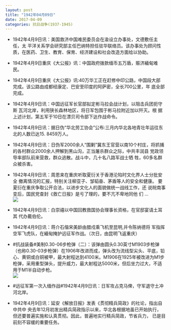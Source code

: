 ```yaml
---
layout: post
title: "1942年04月09日"
date: 2017-04-09
categories: 抗日战争(1937-1945)
---
```


<meta name="referrer" content="no-referrer" />

- 1942年4月9日讯：美国救济中国难民委员会在渝设立办事处，文德敷任主任，太 平洋关系学会研究部主任巴纳特担任驻华联络员。该办事处为顾问性 质，在医药、卫生、教育、保育、经济建设和社会改造方面给以协助。 

- 1942年4月9日重庆《大公报》讯：中国政府拨款缅币五万盾，赈济緬甸难民。 

- 1942年4月9日重庆《大公报》讯:40万华工正在赶修中印公路，中国段大部 完成。该公路由成都经康定、巴安至印度的阿萨密，全长700公里，年 底全部完成。 

- 1942年4月9日讯：中国远征军长官部拟定彬马拉会战计划，以阻击兵团扼守斯 瓦河北岸，利用狭长森林地区，将日军包围于彬马拉附近加以歼灭。根 据上述计划，第五军于10日在漂贝司令部下达作战命令。 

- 1942年4月9日讯：据日伪“华北劳工协会”公布:三月内华北各地青壮年运往东 北的人数已达15. 8459万人。 

- 1942年4月9日讯：日伪军2000余人“围剿”冀东王官营以南10个村庄，将抓捕 的各村群众2000余人押解到黑山沟，正当屠杀群众之际，中共丰润县 党政领导率部队前来营救，群众逃散。战斗中，几十名八路军战士牺 牲，60多名群众被杀害。 

- 1942年4月9日讯：周恩来在重庆听取夏衍关于香港沦陷时文化界人士分批安全 撤离情况的汇报，特别关注柳亚子、邹韬奋、茅盾等人的安全和健康。 要夏衍在重庆争取公开合法，以进步文化人的面貌做统一战线工作，还 说皖南事变后，国民党查封《救亡日报》是亏了理的，要不亢不卑地同他 们 ... <br/><img src="https://wx3.sinaimg.cn/large/aca367d8ly1fegcb7uef3j20c80bxwem.jpg" />

- 1942年4月9日讯：白崇禧以中国回教救国协会理事长资格，在官邸宴请土耳其 代办戴伯伦。 

- 1942年4月9日讯：蒋介石偕宋美龄由腊戍乘飞机至昆明,并令陈纳德将 军指挥空军飞虎队，在緬甸掩护远征军作战。（次日，由昆明飞返重庆） 

- #抗战装备#美制0.30-06步枪弹（二）：该弹由圆头0.30英寸M1903步枪弹（也称0.30-03步枪弹）在1906年改进而成，弹头改为流线型尖头、平底，铅心、黄铜或白铜被甲，最大射程达到4100米。M1906在1925年被改进为M1步枪弹，采用重型弹头，提升威力，最大射程达5000米，但后坐力过大，不适用于M1半自动步枪。 <br/><img src="https://wx2.sinaimg.cn/large/aca367d8ly1feg744k9hwj20fv0xzdml.jpg" />

- #远征军第一次入缅作战#1942年4月9日讯：日军攻占克马俾，守军退守土冲河北岸。 

- 1942年4月9日讯：延安《解放日报》发表《贯彻精兵简政》的社论，指出自中共中 央去年12月初发出精兵简政指示以来，华北各根据地虽已开始执行， 但还要普遍实施和认真贯彻。因此，普遍地实行精兵简政，节省兵力， 已是目前刻不容缓的重要任务。 

